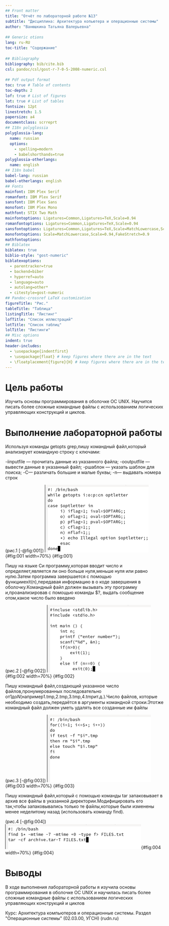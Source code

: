 ```yaml
---
## Front matter
title: "Отчёт по лабораторной работе №13"
subtitle: "Дисциплина: Архитектура копьютера и операционные системы"
author: "Ванюшкина Татьяна Валерьевна"

## Generic otions
lang: ru-RU
toc-title: "Содержание"

## Bibliography
bibliography: bib/cite.bib
csl: pandoc/csl/gost-r-7-0-5-2008-numeric.csl

## Pdf output format
toc: true # Table of contents
toc-depth: 2
lof: true # List of figures
lot: true # List of tables
fontsize: 12pt
linestretch: 1.5
papersize: a4
documentclass: scrreprt
## I18n polyglossia
polyglossia-lang:
  name: russian
  options:
	- spelling=modern
	- babelshorthands=true
polyglossia-otherlangs:
  name: english
## I18n babel
babel-lang: russian
babel-otherlangs: english
## Fonts
mainfont: IBM Plex Serif
romanfont: IBM Plex Serif
sansfont: IBM Plex Sans
monofont: IBM Plex Mono
mathfont: STIX Two Math
mainfontoptions: Ligatures=Common,Ligatures=TeX,Scale=0.94
romanfontoptions: Ligatures=Common,Ligatures=TeX,Scale=0.94
sansfontoptions: Ligatures=Common,Ligatures=TeX,Scale=MatchLowercase,Scale=0.94
monofontoptions: Scale=MatchLowercase,Scale=0.94,FakeStretch=0.9
mathfontoptions:
## Biblatex
biblatex: true
biblio-style: "gost-numeric"
biblatexoptions:
  - parentracker=true
  - backend=biber
  - hyperref=auto
  - language=auto
  - autolang=other*
  - citestyle=gost-numeric
## Pandoc-crossref LaTeX customization
figureTitle: "Рис."
tableTitle: "Таблица"
listingTitle: "Листинг"
lofTitle: "Список иллюстраций"
lotTitle: "Список таблиц"
lolTitle: "Листинги"
## Misc options
indent: true
header-includes:
  - \usepackage{indentfirst}
  - \usepackage{float} # keep figures where there are in the text
  - \floatplacement{figure}{H} # keep figures where there are in the text
---
```


# Цель работы

  Изучить основы программирования в оболочке ОС UNIX. Научится писать более сложные командные файлы с использованием логических управляющих конструкций и циклов.


# Выполнение лабораторной работы

 Используя команды getopts grep,пишу командный файл,который анализирует командную строку с ключами:

-iinputfile — прочитать данные из указанного файла;
-ooutputfile — вывести данные в указанный файл;
-pшаблон — указать шаблон для поиска;
-C— различать большие и малые буквы;
-n— выдавать номера строк

(рис.1 [-@fig:001])
![файл 1](image/1){#fig:001 width=70%}
{#fig:001}


Пишу на языке Си программу,которая вводит число и определяет,является ли оно больше нуля,меньше нуля или равно нулю.Затем программа завершается с помощью
 функцииexit(n),передавая информацию в о коде завершения в оболочку.Командный файл должен вызывать эту программу и,проанализировав с помощью команды
 $?, выдать сообщение отом,какое число было введено

(рис.2 [-@fig:002])
![lab12-1.sh](image/2){#fig:002 width=70%}
{#fig:002}

Пишу командный файл,создающий указанное число файлов,пронумерованных последовательно от1до𝑁(например1.tmp,2.tmp,3.tmp,4.tmpит.д.).Число файлов,
 которые необходимо создать,передаётся в аргументы командной строки.Этотже командный файл должен уметь удалять все созданные им файлы 

(рис.3 [-@fig:003])
![lab12-2.sh](image/3){#fig:003 width=70%}
{#fig:003}

Пишу командный файл,который с помощью команды tar запаковывает в архив все файлы в указанной директории.Модифицировать его так,чтобы запаковывались только те файлы,которые были изменены менее неделитому назад (использовать
 команду find).

(рис.4 [-@fig:004])
![lab12-3.sh](image/4){#fig:004 width=70%}
{#fig:004}



# Выводы

В ходе выполнения лабораторной работы я изучила основы программирования в оболочке ОС UNIX и научилась писать более сложные командные файлы с использованием логических управляющих конструкций и циклов

Курс: Архитектура компьютеров и операционные системы. Раздел "Операционные системы" (02.03.00, УГСН) (rudn.ru)
